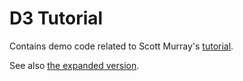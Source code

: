 # D3 Tutorial

Contains demo code related to Scott Murray's [tutorial](http://alignedleft.com/tutorials/d3/).

See also [the expanded version](http://chimera.labs.oreilly.com/books/1230000000345).
